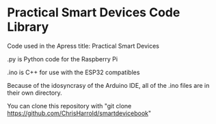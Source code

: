 # Practical Smart Devices Code Library
Code used in the Apress title: Practical Smart Devices

.py is Python code for the Raspberry Pi

.ino is C++ for use with the ESP32 compatibles

Because of the idosyncrasy of the Arduino IDE, all of the .ino files are in their own directory.

You can clone this repository with "git clone https://github.com/ChrisHarrold/smartdevicebook"
